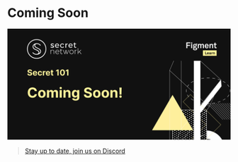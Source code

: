 # Coming Soon

![](../../.gitbook/assets/zzzsecret.jpg)

> [Stay up to date, join us on Discord](https://discord.gg/fszyM7K)

